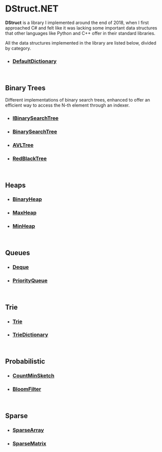 # DStruct.NET

**DStruct** is a library I implemented around the end of 2018, when I first approached C# and felt like it was lacking some important data structures that other languages like Python and C++ offer in their standard libraries.

All the data structures implemented in the library are listed below, divided by category.


- ### [DefaultDictionary](docs/DefaultDictionary.md)

<br>

## Binary Trees

Different implementations of binary search trees, enhanced to offer an efficient way to access the N-th element through an indexer.


- ### [IBinarySearchTree](docs/BinaryTrees/IBinarySearchTree.md)

- ### [BinarySearchTree](docs/BinaryTrees/BinarySearchTree.md)

- ### [AVLTree](docs/BinaryTrees/AVLTree.md)

- ### [RedBlackTree](docs/BinaryTrees/RedBlackTree.md)

<br>

## Heaps

- ### [BinaryHeap](docs/Heaps/BinaryHeap.md)

- ### [MaxHeap](docs/Heaps/MaxHeap.md)

- ### [MinHeap](docs/Heaps/MinHeap.md)

<br>

## Queues

- ### [Deque](docs/Queues/Deque.md)

- ### [PriorityQueue](docs/Queues/PriorityQueue.md)

<br>

## Trie

- ### [Trie](docs/Trie/Trie.md)

- ### [TrieDictionary](docs/Trie/TrieDictionary.md)

<br>

## Probabilistic

- ### [CountMinSketch](docs/Probabilistic/CountMinSketch.md)

- ### [BloomFilter](docs/Probabilistic/BloomFilter.md)

<br>

## Sparse

- ### [SparseArray](docs/Sparse/SparseArray.md)

- ### [SparseMatrix](docs/Sparse/SparseMatrix.md)
